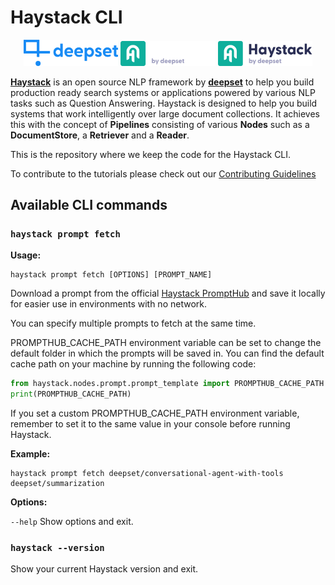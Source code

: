 # Haystack CLI

<p align="center" float="left">
  <img alt="" src="https://raw.githubusercontent.com/deepset-ai/.github/main/deepset-logo-colored.png" width="30%"/>
  <img alt="" src="https://raw.githubusercontent.com/deepset-ai/.github/main/haystack-logo-colored-on-dark.png#gh-dark-mode-only" width="30%"/>
  <img alt="" src="https://raw.githubusercontent.com/deepset-ai/.github/main/haystack-logo-colored.png#gh-light-mode-only" width="30%"/>
</p>

<strong><a href="https://github.com/deepset-ai/haystack">Haystack</a></strong> is an open source NLP framework by <strong><a href="https://deepset.ai">deepset</a></strong> to help you build production ready search systems or applications powered by various NLP tasks such as Question Answering. Haystack is designed to help you build systems that work intelligently over large document collections. It achieves this with the concept of <strong>Pipelines</strong> consisting of various <strong>Nodes</strong> such as a <strong>DocumentStore</strong>, a <strong>Retriever</strong> and a <strong>Reader</strong>.


This is the repository where we keep the code for the Haystack CLI.

To contribute to the tutorials please check out our [Contributing Guidelines](./Contributing.md)

## Available CLI commands

### `haystack prompt fetch`

**Usage:**

```
haystack prompt fetch [OPTIONS] [PROMPT_NAME]
```

Download a prompt from the official [Haystack PromptHub](https://prompthub.deepset.ai/) and save it locally
for easier use in environments with no network.

You can specify multiple prompts to fetch at the same time.

PROMPTHUB_CACHE_PATH environment variable can be set to change the default
folder in which the prompts will be saved in. You can find the default cache path on your machine by running the following code:

  ``` python
  from haystack.nodes.prompt.prompt_template import PROMPTHUB_CACHE_PATH
  print(PROMPTHUB_CACHE_PATH)
  ```

If you set a custom PROMPTHUB_CACHE_PATH environment variable, remember to set it to the same value in your console before running Haystack.

**Example:**

```
haystack prompt fetch deepset/conversational-agent-with-tools deepset/summarization
```

**Options:**

`--help`  Show options and exit.

### `haystack --version`

  Show your current Haystack version and exit.